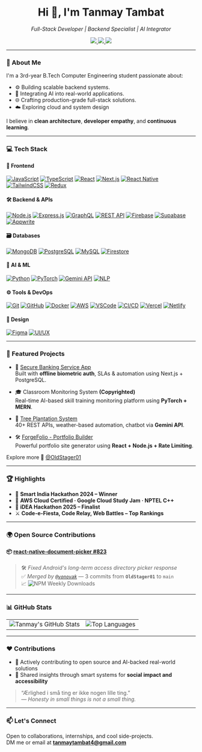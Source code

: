 <h1 align="center">Hi 👋, I'm Tanmay Tambat</h1>
<p align="center">
  <em>Full-Stack Developer | Backend Specialist | AI Integrator</em>
</p>

<p align="center">
  <a href="https://tanmaytambat.vercel.app" target="_blank">
    <img src="https://img.shields.io/badge/Portfolio-%23000000.svg?style=flat-square&logo=vercel&logoColor=white" />
  </a>
  <a href="mailto:tanmaytambat4@gmail.com">
    <img src="https://img.shields.io/badge/Email-%23D14836.svg?style=flat-square&logo=gmail&logoColor=white" />
  </a>
  <a href="https://linkedin.com/in/tanmay-tambat/" target="_blank">
    <img src="https://img.shields.io/badge/LinkedIn-%230077B5.svg?style=flat-square&logo=linkedin&logoColor=white" />
  </a>
</p>

---

### 🧠 About Me

I'm a 3rd-year B.Tech Computer Engineering student passionate about:

- ⚙️ Building scalable backend systems.
- 🤖 Integrating AI into real-world applications.
- 🌐 Crafting production-grade full-stack solutions.
- ☁️ Exploring cloud and system design

I believe in **clean architecture**, **developer empathy**, and **continuous learning**.

---

### 💻 Tech Stack

#### 🧩 Frontend
[![JavaScript](https://img.shields.io/badge/-JavaScript-F7DF1E?style=for-the-badge&logo=javascript&logoColor=000)](https://developer.mozilla.org/en-US/docs/Web/JavaScript)
[![TypeScript](https://img.shields.io/badge/-TypeScript-3178C6?style=for-the-badge&logo=typescript&logoColor=white)](https://www.typescriptlang.org/)
[![React](https://img.shields.io/badge/-React-20232A?style=for-the-badge&logo=react&logoColor=61DAFB)](https://reactjs.org/)
[![Next.js](https://img.shields.io/badge/-Next.js-000?style=for-the-badge&logo=nextdotjs&logoColor=white)](https://nextjs.org/)
[![React Native](https://img.shields.io/badge/-React_Native-20232A?style=for-the-badge&logo=react&logoColor=61DAFB)](https://reactnative.dev/)
[![TailwindCSS](https://img.shields.io/badge/-TailwindCSS-38B2AC?style=for-the-badge&logo=tailwind-css&logoColor=white)](https://tailwindcss.com/)
[![Redux](https://img.shields.io/badge/-Redux-764ABC?style=for-the-badge&logo=redux&logoColor=white)](https://redux.js.org/)

#### 🛠 Backend & APIs
[![Node.js](https://img.shields.io/badge/-Node.js-339933?style=for-the-badge&logo=nodedotjs&logoColor=white)](https://nodejs.org/)
[![Express.js](https://img.shields.io/badge/-Express.js-000?style=for-the-badge&logo=express&logoColor=white)](https://expressjs.com/)
[![GraphQL](https://img.shields.io/badge/-GraphQL-E10098?style=for-the-badge&logo=graphql&logoColor=white)](https://graphql.org/)
[![REST API](https://img.shields.io/badge/-REST_API-FF6F00?style=for-the-badge&logo=api&logoColor=white)](https://restfulapi.net/)
[![Firebase](https://img.shields.io/badge/-Firebase-FFCA28?style=for-the-badge&logo=firebase&logoColor=black)](https://firebase.google.com/)
[![Supabase](https://img.shields.io/badge/Supabase-3ECF8E?style=for-the-badge&logo=supabase&logoColor=white)](https://supabase.com/)
[![Appwrite](https://img.shields.io/badge/-Appwrite-F02E65?style=for-the-badge&logo=appwrite&logoColor=white)](https://appwrite.io/)

#### 🗃 Databases
[![MongoDB](https://img.shields.io/badge/-MongoDB-4EA94B?style=for-the-badge&logo=mongodb&logoColor=white)](https://www.mongodb.com/)
[![PostgreSQL](https://img.shields.io/badge/-PostgreSQL-316192?style=for-the-badge&logo=postgresql&logoColor=white)](https://www.postgresql.org/)
[![MySQL](https://img.shields.io/badge/-MySQL-00758F?style=for-the-badge&logo=mysql&logoColor=white)](https://www.mysql.com/)
[![Firestore](https://img.shields.io/badge/-Firestore-FF6F00?style=for-the-badge&logo=google-cloud&logoColor=white)](https://firebase.google.com/docs/firestore)

#### 🧠 AI & ML
[![Python](https://img.shields.io/badge/-Python-3776AB?style=for-the-badge&logo=python&logoColor=white)](https://www.python.org/)
[![PyTorch](https://img.shields.io/badge/-PyTorch-EE4C2C?style=for-the-badge&logo=pytorch&logoColor=white)](https://pytorch.org/)
[![Gemini API](https://img.shields.io/badge/-Gemini_API-4285F4?style=for-the-badge&logo=google&logoColor=white)](https://deepmind.google/technologies/gemini/)
[![NLP](https://img.shields.io/badge/-NLP-9C27B0?style=for-the-badge&logo=ai&logoColor=white)](https://en.wikipedia.org/wiki/Natural_language_processing)

#### ⚙️ Tools & DevOps
[![Git](https://img.shields.io/badge/-Git-F05032?style=for-the-badge&logo=git&logoColor=white)](https://git-scm.com/)
[![GitHub](https://img.shields.io/badge/-GitHub-181717?style=for-the-badge&logo=github&logoColor=white)](https://github.com/)
[![Docker](https://img.shields.io/badge/-Docker-2496ED?style=for-the-badge&logo=docker&logoColor=white)](https://www.docker.com/)
[![AWS](https://img.shields.io/badge/-AWS-232F3E?style=for-the-badge&logo=amazonaws&logoColor=white)](https://aws.amazon.com/)
[![VSCode](https://img.shields.io/badge/-VSCode-007ACC?style=for-the-badge&logo=visual-studio-code&logoColor=white)](https://code.visualstudio.com/)
[![CI/CD](https://img.shields.io/badge/-CI/CD-0A0A0A?style=for-the-badge&logo=githubactions&logoColor=white)](https://en.wikipedia.org/wiki/CI/CD)
[![Vercel](https://img.shields.io/badge/-Vercel-000000?style=for-the-badge&logo=vercel&logoColor=white)](https://vercel.com/)
[![Netlify](https://img.shields.io/badge/-Netlify-00C7B7?style=for-the-badge&logo=netlify&logoColor=white)](https://www.netlify.com/)

#### 🎨 Design
[![Figma](https://img.shields.io/badge/-Figma-F24E1E?style=for-the-badge&logo=figma&logoColor=white)](https://figma.com/)
[![UI/UX](https://img.shields.io/badge/-UI/UX-FF4081?style=for-the-badge&logo=figma&logoColor=white)](https://uxdesign.cc/)

---


### 🚀 Featured Projects

- 🔐 [Secure Banking Service App](https://github.com/OldStager01/vyom_ext_union_bank)  
  Built with **offline biometric auth**, SLAs & automation using Next.js + PostgreSQL.

- 🎓 Classroom Monitoring System **(Copyrighted)**  
  Real-time AI-based skill training monitoring platform using **PyTorch + MERN**.

- 🌳 [Tree Plantation System](https://github.com/OldStager01/Tree-Plantation)  
  40+ REST APIs, weather-based automation, chatbot via **Gemini API**.

- 🛠 [ForgeFolio - Portfolio Builder](https://github.com/OldStager01/ForgeFolio-Portfolio_Builder)  
  Powerful portfolio site generator using **React + Node.js + Rate Limiting**.

Explore more 🔗 [@OldStager01](https://github.com/OldStager01?tab=repositories)

---

### 🏆 Highlights

- 🥇 **Smart India Hackathon 2024 – Winner** 
- 📃 **AWS Cloud Certified · Google Cloud Study Jam · NPTEL C++**
- 🥇 **iDEA Hackathon 2025 – Finalist** 
- ⚔️ **Code-e-Fiesta, Code Relay, Web Battles – Top Rankings**  

---

### 🌍 Open Source Contributions

#### 📦 [react-native-document-picker #823](https://github.com/react-native-documents/document-picker/pull/823)
> 🛠️ *Fixed Android's long-term access directory picker response*  
> ✅ *Merged by [`@vonovak`](https://github.com/vonovak)* — 3 commits from **`OldStager01`** to `main`  
> 📈 <img src="https://img.shields.io/npm/dw/@react-native-documents/picker?label=Weekly%20Downloads&style=flat-square&color=brightgreen" alt="NPM Weekly Downloads" />

---

### 📊 GitHub Stats

<table>
  <tr>
    <td>
      <img src="https://github-readme-stats.vercel.app/api?username=OldStager01&show_icons=true&theme=radical" alt="Tanmay's GitHub Stats" />
    </td>
    <td>
      <img src="https://github-readme-stats.vercel.app/api/top-langs/?username=OldStager01&layout=compact&theme=radical" alt="Top Languages" />
    </td>
  </tr>
</table>

---

### ❤️ Contributions

- 🧩 Actively contributing to open source and AI-backed real-world solutions
- 🧠 Shared insights through smart systems for **social impact and accessibility**

> “Ærlighed i små ting er ikke nogen lille ting.”  
> <em>— Honesty in small things is not a small thing.</em>

---

### 📫 Let's Connect

Open to collaborations, internships, and cool side-projects.  
DM me or email at **tanmaytambat4@gmail.com**

